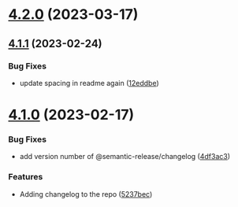 # [4.2.0](https://github.com/dskard/datemver/compare/v4.1.1...v4.2.0) (2023-03-17)

## [4.1.1](https://github.com/dskard/datemver/compare/v4.1.0...v4.1.1) (2023-02-24)


### Bug Fixes

* update spacing in readme again ([12eddbe](https://github.com/dskard/datemver/commit/12eddbefc829103bff53a219961532eef7df8d29))

# [4.1.0](https://github.com/dskard/datemver/compare/v4.0.1...v4.1.0) (2023-02-17)


### Bug Fixes

* add version number of @semantic-release/changelog ([4df3ac3](https://github.com/dskard/datemver/commit/4df3ac31993dc0daffd3d58bfcee08439bdaba5e))


### Features

* Adding changelog to the repo ([5237bec](https://github.com/dskard/datemver/commit/5237bec0c3158d6c1a51007f7e2e9bfab0d09b0c))
